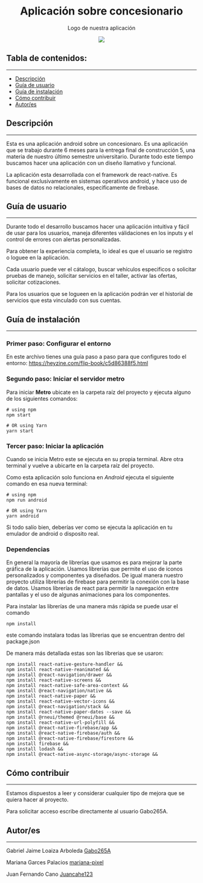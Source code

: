 <h1 align="center">Aplicación sobre concesionario</h1>
<p align="center"> Logo de nuestra aplicación</p>
<p align="center"><img src="https://i.ibb.co/ts5QR3Z/ic-launcher.png"/></p>

## Tabla de contenidos:

---

- [Descripción](#descripción)
- [Guía de usuario](#guía-de-usuario)
- [Guía de instalación](#guía-de-instalación)
- [Cómo contribuir](#cómo-contribuir)
- [Autor/es](#autores)

## Descripción

---

Esta es una aplicación android sobre un concesionaro. Es una aplicación que se trabajo durante 6 meses para la entrega final de construcción 5, una materia de nuestro último semestre universitario. Durante todo este tiempo buscamos hacer una aplicación con un diseño llamativo y funcional.

La aplicación esta desarrollada con el framework de react-native. Es funcional exclusivamente en sistemas operativos android, y hace uso de bases de datos no relacionales, especificamente de firebase.

## Guía de usuario

---

Durante todo el desarrollo buscamos hacer una aplicación intuitiva y fácil de usar para los usuarios, maneja diferentes válidaciones en los inputs y el control de errores con alertas personalizadas.

Para obtener la experiencia completa, lo ideal es que el usuario se registro o loguee en la aplicación.

Cada usuario puede ver el cátalogo, buscar vehículos especificos o solicitar pruebas de manejo, solicitar servicios en el taller, activar las ofertas, solicitar cotizaciones.

Para los usuarios que se logueen en la aplicación podrán ver el historial de servicios que esta vinculado con sus cuentas.

## Guía de instalación

---

### Primer paso: Configurar el entorno

En este archivo tienes una guía paso a paso para que configures todo el entorno: https://heyzine.com/flip-book/c5d86388f5.html

### Segundo paso: Iniciar el servidor metro

Para iniciar **Metro** ubicate en la carpeta raíz del proyecto y ejecuta alguno de los siguientes comandos:

    # using npm
    npm start

    # OR using Yarn
    yarn start

### Tercer paso: Iniciar la aplicación

Cuando se inicia Metro este se ejecuta en su propia terminal. Abre otra terminal y vuelve a ubicarte en la carpeta raíz del proyecto.

Como esta aplicación solo funciona en _Android_ ejecuta el siguiente comando en esa nueva terminal:

    # using npm
    npm run android

    # OR using Yarn
    yarn android

Si todo salío bien, deberías ver como se ejecuta la aplicación en tu emulador de android o disposito real.

### Dependencias

En general la mayoría de librerías que usamos es para mejorar la parte gráfica de la aplicación. Usamos librerías que permite el uso de iconos personalizados y componentes ya diseñados. De igual manera nuestro proyecto utiliza librerías de firebase para permitir la conexión con la base de datos. Usamos librerías de react para permitir la navegación entre pantallas y el uso de algunas animaciones para los componentes.

Para instalar las librerías de una manera más rápida se puede usar el comando

    npm install

este comando instalara todas las líbrerias que se encuentran dentro del package.json

De manera más detallada estas son las líbrerias que se usaron:

    npm install react-native-gesture-handler &&
    npm install react-native-reanimated &&
    npm install @react-navigation/drawer &&
    npm install react-native-screens &&
    npm install react-native-safe-area-context &&
    npm install @react-navigation/native &&
    npm install react-native-paper &&
    npm install react-native-vector-icons &&
    npm install @react-navigation/stack &&
    npm install react-native-paper-dates --save &&
    npm install @rneui/themed @rneui/base &&
    npm install react-native-url-polyfill &&
    npm install @react-native-firebase/app &&
    npm install @react-native-firebase/auth &&
    npm install @react-native-firebase/firestore &&
    npm install firebase &&
    npm install lodash &&
    npm install @react-native-async-storage/async-storage &&

## Cómo contribuir

---

Estamos dispuestos a leer y considerar cualquier tipo de mejora que se quiera hacer al proyecto.

Para solicitar acceso escribe directamente al usuario Gabo265A.

## Autor/es

---

Gabriel Jaime Loaiza Arboleda [Gabo265A](https://github.com/Gabo265A)

Mariana Garces Palacios [mariana-pixel](https://github.com/mariana-pixel)

Juan Fernando Cano [Juancahe123](https://github.com/Juancahe123)
